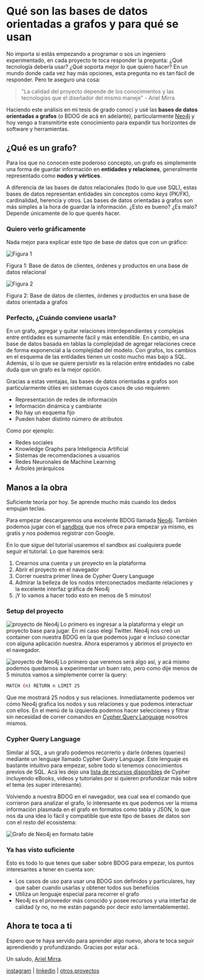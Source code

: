 # Qué son las bases de datos orientadas a grafos y para qué se usan

No importa si estás empezando a programar o sos un ingeniero experimentado, en cada proyecto te toca responder la pregunta: ¿Qué tecnología debería usar? ¿Qué soporta mejor lo que quiero hacer? En un mundo donde cada vez hay más opciones, esta pregunta no es tan fácil de responder. Pero te aseguro una cosa:

> "La calidad del proyecto depende de los conocimientos y las tecnologías que el diseñador del mismo maneje" - Ariel Mirra

Haciendo este análisis en mi tesis de grado conocí y usé las **bases de datos orientadas a grafos** (o BDOG de acá en adelante), particularmente [Neo4j]() y hoy vengo a transmitirte este conocimiento para expandir tus horizontes de software y herramientas.

## ¿Qué es un grafo?
Para los que no conocen este poderoso concepto, un grafo es simplemente una forma de guardar información en **entidades y relaciones**, generalmente representado como **nodos y vértices**.

A diferencia de las bases de datos relacionales (todo lo que use SQL), estas bases de datos representan entidades sin conceptos como *keys* (PK/FK), cardinalidad, herencia y otros. Las bases de datos orientadas a grafos son más simples a la hora de guardar la información. ¿Esto es bueno? ¿Es malo? Depende únicamente de lo que querés hacer.

### Quiero verlo gráficamente
Nada mejor para explicar este tipo de base de datos que con un gráfico:

![Figura 1](db.png)

Figura 1: Base de datos de clientes, órdenes y productos en una base de datos relacional


![Figura 2](graph-db.png)

Figura 2: Base de datos de clientes, órdenes y productos en una base de datos orientada a grafos



### Perfecto, ¿Cuándo conviene usarla?
En un grafo, agregar y quitar relaciones interdependientes y complejas entre entidades es sumamente fácil y más entendible. En cambio, en una base de datos basada en tablas la complejidad de agregar relaciones crece de forma exponencial a la complejidad del modelo. Con grafos, los cambios en el esquema de las entidades tienen un costo mucho mas bajo a SQL. Además, si lo que se quiere persistir es la relación entre entidades no cabe duda que un grafo es la mejor opción. 

Gracias a estas ventajas, las bases de datos orientadas a grafos son particularmente útiles en sistemas cuyos casos de uso requieren:

- Representación de redes de información
- Información dinámica y cambiante
- No hay un esquema fijo
- Pueden haber distinto número de atributos 

Como por ejemplo:

- Redes sociales
- Knowledge Graphs para Inteligencia Artificial
- Sistemas de recomendaciones a usuarios
- Redes Neuronales de Machine Learning
- Árboles jerárquicos


## Manos a la obra
Suficiente teoría por hoy. Se aprende mucho más cuando los dedos empujan teclas.

Para empezar descargaremos una excelente BDOG llamada [Neo4j](https://neo4j.com/download). También podemos jugar con el [sandbox](https://neo4j.com/sandbox) que nos ofrece para empezar ya mismo, es gratis y nos podemos registrar con Google.

En lo que sigue del tutorial usaremos el sandbox así cualquiera puede seguir el tutorial. Lo que haremos será:

1. Crearnos una cuenta y un proyecto en la plataforma
2. Abrir el proyecto en el navegador
3. Correr nuestra primer línea de Cypher Query Language
4. Admirar la belleza de los nodos interconectados mediante relaciones y la excelente interfaz gráfica de Neo4j
5. ¡Y lo vamos a hacer todo esto en menos de 5 minutos!

### Setup del proyecto
![proyecto de Neo4j](neo4j-project.png)
Lo primero es ingresar a la plataforma y elegir un proyecto base para jugar. En mi caso elegí Twitter. Neo4j nos creó un container con nuestra BDOG en la que podemos jugar e incluso conectar con alguna aplicación nuestra. Ahora esperamos y abrimos el proyecto en el navegador.

![proyecto de Neo4j](neo4j-browser.png)
Lo primero que veremos será algo así, y acá mismo podemos quedarnos a experimentar un buen rato, pero como dije menos de 5 minutos vamos a simplemente correr la query:

``` bash
MATCH (n) RETURN n LIMIT 25
```

Que me mostrará 25 nodos y sus relaciones. Inmediatamente podemos ver cómo Neo4j grafica los nodos y sus relaciones y que podemos interactuar con ellos. En el menú de la izquierda podemos hacer selecciones y filtrar sin necesidad de correr comandos en [Cypher Query Language](https://neo4j.com/developer/cypher-query-language) nosotros mismos.

### Cypher Query Language
Similar al SQL, a un grafo podemos recorrerlo y darle órdenes (queries) mediante un lenguaje llamado Cypher Query Language. Este lenguaje es bastante intuitivo para empezar, sobre todo si tenemos conocimientos previos de SQL. Acá les dejo una [lista de recursos disponibles](https://neo4j.com/developer/cypher-resources) de Cypher incluyendo eBooks, videos y tutoriales por si quieren profundizar más sobre el tema (es super interesante).

Volviendo a nuestra BDOG en el navegador, sea cual sea el comando que corrieron para analizar el grafo, lo interesante es que podemos ver la misma información plasmada en el grafo en formatos como tabla y JSON, lo que nos da una idea lo fácil y compatible que este tipo de bases de datos son con el resto del ecosistema:

![Grafo de Neo4j en formato table](neo4j-table.png)


### Ya has visto suficiente
Esto es todo lo que tenes que saber sobre BDOG para empezar, los puntos interesantes a tener en cuenta son:

- Los casos de uso para usar una BDOG son definidos y particulares, hay que saber cuando usarlas y obtener todos sus beneficios
- Utiliza un lenguaje especial para recorrer el grafo
- Neo4j es el proveedor más conocido y posee recursos y una interfaz de calidad (y no, no me están pagando por decir esto lamentablemente).


## Ahora te toca a ti
Espero que te haya servido para aprender algo nuevo, ahora te toca seguir aprendiendo y profundizando. Gracias por estar acá.

Un saludo, [Ariel Mirra](https://linktr.ee/arielmirra).

[instagram](https://www.instagram.com/arielmirra) | [linkedin](https://linkedin.com/in/ariel-mirra) | [otros proyectos](https://linktr.ee/arielmirra)

